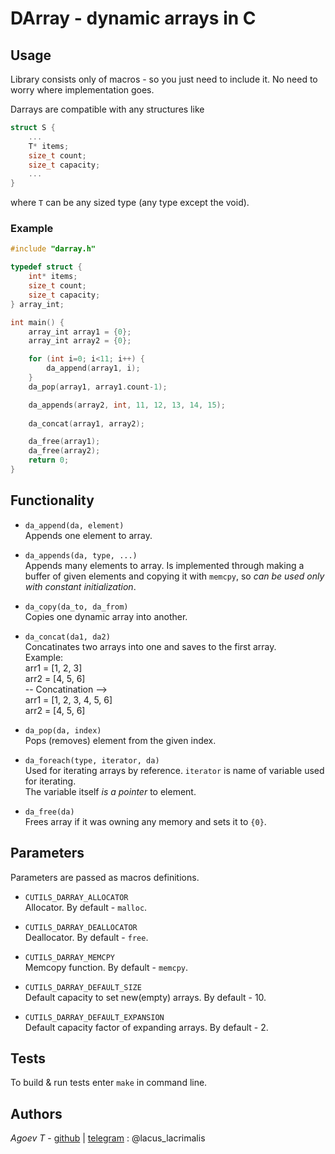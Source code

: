 # DArray - dynamic arrays in C
## Usage
Library consists only of macros - so you just need to include it.
No need to worry where implementation goes.

Darrays are compatible with any structures like  
```C
struct S {
    ...
    T* items;
    size_t count;
    size_t capacity;
    ...
}
```
where `T` can be any sized type (any type except the void).

### Example
```C
#include "darray.h"

typedef struct {
    int* items;
    size_t count;
    size_t capacity;
} array_int;

int main() {
    array_int array1 = {0};
    array_int array2 = {0};

    for (int i=0; i<11; i++) {
        da_append(array1, i);
    }
    da_pop(array1, array1.count-1);

    da_appends(array2, int, 11, 12, 13, 14, 15);
    
    da_concat(array1, array2);

    da_free(array1);
    da_free(array2);
    return 0;
}
```

## Functionality

- `da_append(da, element)`  
Appends one element to array.

- `da_appends(da, type, ...)`  
Appends many elements to array. Is implemented through making a buffer of given elements and copying it with `memcpy`, so *can be used only with constant initialization*.

- `da_copy(da_to, da_from)`  
Copies one dynamic array into another.

- `da_concat(da1, da2)`  
Concatinates two arrays into one and saves to the first array.  
Example:  
arr1 = [1, 2, 3]  
arr2 = [4, 5, 6]  
-- Concatination -->  
arr1 = [1, 2, 3, 4, 5, 6]  
arr2 = [4, 5, 6]  

- `da_pop(da, index)`  
Pops (removes) element from the given index.

- `da_foreach(type, iterator, da)`  
Used for iterating arrays by reference. `iterator` is name of variable used for iterating.  
The variable itself *is a pointer* to element.


- `da_free(da)`  
Frees array if it was owning any memory and sets it to `{0}`.

## Parameters
Parameters are passed as macros definitions.

- `CUTILS_DARRAY_ALLOCATOR`  
Allocator. By default - `malloc`.

- `CUTILS_DARRAY_DEALLOCATOR`  
Deallocator. By default - `free`.

- `CUTILS_DARRAY_MEMCPY`  
Memcopy function. By default - `memcpy`.

- `CUTILS_DARRAY_DEFAULT_SIZE`  
Default capacity to set new(empty) arrays. By default - 10.

- `CUTILS_DARRAY_DEFAULT_EXPANSION`  
Default capacity factor of expanding arrays. By default - 2.

## Tests
To build & run tests enter `make` in command line.

## Authors
*Agoev T* - [github](https://github.com/mentoltea) | [telegram](https://web.telegram.org/k/#@lacus_lacrimalis) : @lacus_lacrimalis